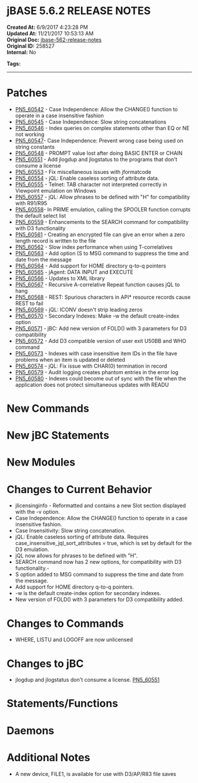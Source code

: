 # jBASE 5.6.2 RELEASE NOTES

**Created At:** 6/9/2017 4:23:28 PM  
**Updated At:** 11/21/2017 10:53:13 AM  
**Original Doc:** [jbase-562-release-notes](https://docs.jbase.com/release-notes/jbase-562-release-notes)  
**Original ID:** 258527  
**Internal:** No  

**Tags:**
<badge text='5.6.2' vertical='middle' />
<badge text='release notes' vertical='middle' />

* * *

# Patches

- [PN5\_60542](./../5.6.2-release-notes/pn5_60542) - Case Independence: Allow the CHANGE() function to operate in a case insensitive fashion
- [PN5\_60545](./../5.6.2-release-notes/pn5_60545) - Case Independence: Slow string concatenations
- [PN5\_60546](./../5.6.2-release-notes/pn5_60546) - Index queries on complex statements other than EQ or NE not working
- [PN5\_60547](./../5.6.2-release-notes/pn5_60547)- Case Independence: Prevent wrong case being used on string constants
- [PN5\_60548](./../5.6.2-release-notes/pn5_60548) - PROMPT value lost after doing BASIC ENTER or CHAIN
- [PN5\_60551](./../5.6.2-release-notes/pn5_60551) - Add jlogdup and jlogstatus to the programs that don't consume a license
- [PN5\_60553](./../5.6.2-release-notes/pn5_60553) - Fix miscellaneous issues with jformatcode
- [PN5\_60554](./../5.6.2-release-notes/pn5_60554) - jQL: Enable caseless sorting of attribute data.
- [PN5\_60555](./../5.6.2-release-notes/pn5_60555) - Telnet: TAB character not interpreted correctly in Viewpoint emulation on Windows
- [PN5\_60557](./../5.6.2-release-notes/pn5_60557) - jQL: Allow phrases to be defined with "H" for compatibility with R91/R95
- [PN5\_60558](./../5.6.2-release-notes/pn5_60558)- In PRIME emulation, calling the SPOOLER function corrupts the default select list
- [PN5\_60559](./../5.6.2-release-notes/pn5_60559) - Enhancements to the SEARCH command for compatibility with D3 functionality
- [PN5\_60561](./../5.6.2-release-notes/pn5_60561) - Creating an encrypted file can give an error when a zero length record is written to the file
- [PN5\_60562](./../5.6.2-release-notes/pn5_60562) - Slow index performance when using T-correlatives
- [PN5\_60563](./../5.6.2-release-notes/pn5_60563) - Add option (S to MSG command to suppress the time and date from the message
- [PN5\_60564](./../5.6.2-release-notes/pn5_60564) - Add support for HOME directory q-to-q pointers
- [PN5\_60565](./../5.6.2-release-notes/pn5_60565) - jAgent: DATA INPUT and EXECUTE
- [PN5\_60566](./../5.6.2-release-notes/pn5_60566) - Updates to XML library
- [PN5\_60567](./../5.6.2-release-notes/pn5_60567) - Recursive A-correlative Repeat function causes jQL to hang
- [PN5\_60568](./../5.6.2-release-notes/pn5_60568) - REST: Spurious characters in API\* resource records cause REST to fail
- [PN5\_60569](./../5.6.2-release-notes/pn5_60569) - jQL: ICONV doesn't strip leading zeros
- [PN5\_60570](./../5.6.2-release-notes/pn5_60570) - Secondary Indexes: Make -w the default create-index option
- [PN5\_60571](./../5.6.2-release-notes/pn5_60571) - jBC: Add new version of FOLD() with 3 parameters for D3 compatibility
- [PN5\_60572](./../5.6.2-release-notes/pn5_60572) - Add D3 compatible version of user exit U50BB and WHO command
- [PN5\_60573](./../5.6.2-release-notes/pn5_60573) - Indexes with case insensitive item IDs in the file have problems when an item is updated or deleted
- [PN5\_60574](./../5.6.2-release-notes/pn5_60574) - jQL: Fix issue with CHAR(0) termination in record
- [PN5\_60579](./../5.6.2-release-notes/pn5_60579) - Audit logging creates phantom entries in the error log
- [PN5\_60580](./../5.6.2-release-notes/pn5_60580) - Indexes could become out of sync with the file when the application does not protect simultaneous updates with READU


# New Commands



# New jBC Statements



# New Modules



# Changes to Current Behavior

- jlicensinginfo - Reformatted and contains a new Slot section displayed with the -v option.
- Case Independence: Allow the CHANGE() function to operate in a case insensitive fashion.
- Case Insensitivity: Slow string concatenation.
- jQL: Enable caseless sorting of attribute data. Requires case\_insensitive\_jql\_sort\_attributes = true, which is set by default for the D3 emulation.
- jQL now allows for phrases to be defined with "H".
- SEARCH command now has 2 new options, for compatibility with D3 functionality.-
- S option added to MSG command to suppress the time and date from the message.
- Add support for HOME directory q-to-q pointers.
- -w is the default create-index option for secondary indexes.
- New version of FOLD() with 3 parameters for D3 compatibility added.


# Changes to Commands

- WHERE, LISTU and LOGOFF are now unlicensed


# 


# Changes to jBC 

- jlogdup and jlogstatus don't consume a license. [PN5\_60551](./../5.6.2-release-notes/pn5_60551)


# 


# Statements/Functions

# 


# Daemons

# 


# Additional Notes

- A new device, FILE1, is available for use with D3/AP/R83 file saves


### 

